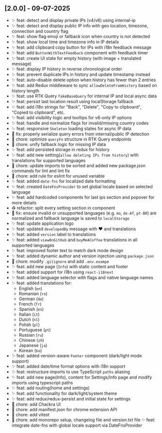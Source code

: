 ## [2.0.0] - 09-07-2025

- ✨ feat: detect and display private IPs (v4/v6) using internal-ip
- ✨ feat: detect and display public IP info with geo location, timezone, connection and country flag
- ✨ feat: show flag emoji or fallback icon when country is not detected
- ✨ feat: show local time and timezone info in IP details
- ✨ feat: add clipboard copy button for IPs with i18n feedback message
- ✨ feat: add `ButtonWithTextFeedback` component with feedback timer
- ✨ feat: create UI state for empty history (with image + translated message)
- ✨ feat: display IP history in reverse chronological order
- ✨ feat: prevent duplicate IPs in history and update timestamp instead
- ✨ feat: auto-disable delete option when history has fewer than 2 entries
- ✨ feat: add Redux middleware to sync `allowDeleteFromHistory` based on history length
- ✨ feat: use RTK Query `fakeBaseQuery` for internal IP and local async data
- ✨ feat: persist last location result using localStorage fallback
- ✨ feat: add i18n strings for "Back", "Delete", "Copy to clipboard", "Copied to clipboard", etc.
- ✨ feat: add visibility logic and tooltips for v6-only IP options
- ✨ feat: handle and normalize flags for invalid/missing country codes
- ✨ feat: responsive `Skeleton` loading states for async IP data
- 🐞 fix: properly serialize query errors from internal/public IP detection
- 🔧 chore: optimize `queryFn` structure in RTK Query endpoints
- 🔧 chore: unify fallback logic for missing IP data
- ✨ feat: add persisted storage in redux for history
- ✨ feat: add new setting(`allow deleting IPs from history`) with translations for supported languages
- 🔧 chore: update imports to be sorted and added new package.json commands for lint and lint fix
- 🔧 chore: add rule for eslint for unused variable
- ✨ feat: added `date-fns` for localized date formatting
- ✨ feat: created `DateFnsProvider` to set global locale based on selected language
- ✨ feat: add hardcoded components for last ips section and popover for more details
- ♻️ refactor: split every setting section in component
- 🐞 fix: ensure invalid or unsupported languages (e.g. `mo`, `de-AT`, `pt-BR`) are normalized and fallback language is saved to `localStorage`
- ✨ feat: update application logo
- ✨ feat: updated `developedBy` message with ❤️ and translations
- ✨ feat: added `version` label to translations
- ✨ feat: added `viewOnGitHub` and `buyMeACoffee` translations in all supported languages
- ✨ feat: improved footer text to match dark mode design
- ✨ feat: added dynamic author and version injection using `package.json`
- 🔧 chore: modify `.gitignore` and add `.env.exampe`
- ✨ feat: add new page (`Info`) with static content and footer
- ✨ feat: added support for i18n using `react-i18next`
- ✨ feat: added language selector with flags and native language names
- ✨ feat: added translations for:
  - English (`en`)
  - Romanian (`ro`)
  - German (`de`)
  - French (`fr`)
  - Spanish (`es`)
  - Italian (`it`)
  - Dutch (`nl`)
  - Polish (`pl`)
  - Portuguese (`pt`)
  - Russian (`ru`)
  - Chinese (`zh`)
  - Japanese (`ja`)
  - Korean (`ko`)
- ✨ feat: added version-aware `Footer` component (dark/light mode support)
- ✨ feat: added date/time format options with i18n support
- ✨ feat: restructure imports to use TypeScript `paths` aliasing
- ✨ feat: add new page(Info), content for Settings/Info page and modify imports using typescript paths
- ✨ feat: add routing(home and settings)
- ✨ feat: add functionality for dark/light/system theme
- ✨ feat: add redux/redux-persist and initial state for settings
- 🔧 chore: add Chackra UI
- 🔧 chore: add manifest.json for chrome extension API
- 🔧 chore: add vitest
- 🔧 chore: add monorepo setup, changelog file and version.txt file
  ✨ feat: integrate date-fns with global locale support via DateFnsProvider
